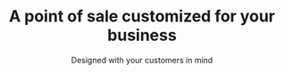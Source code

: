 ---
title: A point of sale customized for your business
subtitle: Designed with your customers in mind
image: /images/restaurant.jpg
---